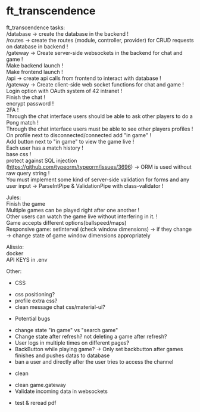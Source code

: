 # ft_transcendence

ft_transcendence tasks:<br>
/database -> create the database in the backend !<br>
/routes -> create the routes (module, controller, provider) for CRUD requests on database in backend !<br>
/gateway -> Create server-side websockets in the backend for chat and game !<br>
Make backend launch !<br>
Make frontend launch !<br>
/api -> create api calls from frontend to interact with database !<br>
/gateway -> Create client-side web socket functions for chat and game !<br>
Login option with OAuth system of 42 intranet !<br>
Finish the chat !<br>
encrypt password !<br>
2FA !<br>
Through the chat interface users should be able to ask other players to do a Pong match !<br>
Through the chat interface users must be able to see other players profiles !<br>
On profile next to disconnected/connected add "in game" !<br>
Add button next to "in game" to view the game live !<br>
Each user has a match history !<br>
base css !<br>
protect against SQL injection (https://github.com/typeorm/typeorm/issues/3696) -> ORM is used without raw query string !<br>
You must implement some kind of server-side validation for forms and any user input -> ParseIntPipe & ValidationPipe with class-validator !<br>

Jules:<br>
Finish the game <br>
Multiple games can be played right after one another !<br>
Other users can watch the game live without interfering in it. !<br>
Game accepts different options(ballspeed/maps) <br>
Responsive game: setInterval (check window dimensions) -> if they change -> change state of game window dimensions appropriately

Alissio:<br>
docker<br>
API KEYS in .env <br>

Other:<br>
* CSS
- css positioning? <br>
- profile extra css? <br>
- clean message chat css/material-ui?<br>
* Potential bugs
- change state "in game" vs "search game" <br>
- Change state after refresh? not deleting a game after refresh?<br>
- User logs in multiple times on different pages?<br>
- BackButton while playing game? -> Only set backbutton after games finishes and pushes datas to database <br>
- ban a user and directly after the user tries to access the channel 
* clean
- clean game.gateway <br>
- Validate incoming data in websockets <br>
* test & reread pdf <br>
